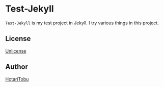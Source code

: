 # Test-Jekyll

`Test-Jekyll` is my test project in Jekyll. I try various things in this project.

## License

[Unlicense](LICENSE)

## Author

[HotariTobu](https://github.com/HotariTobu)
